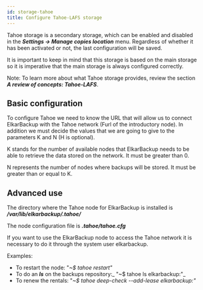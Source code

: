```yaml
---
id: storage-tahoe
title: Configure Tahoe-LAFS storage
---
```


Tahoe storage is a secondary storage, which can be enabled and disabled in the _**Settings → Manage copies location**_ menu. Regardless of whether it has been activated or not, the last configuration will be saved.

It is important to keep in mind that this storage is based on the main storage so it is imperative that the main storage is always configured correctly.

Note: To learn more about what Tahoe storage provides, review the section _**A review of concepts:  Tahoe-LAFS**_.

## Basic configuration

To configure Tahoe we need to know the URL that will allow us to connect ElkarBackup with the Tahoe network \(Furl of the introductory node\). In addition we must decide the values that we are going to give to the parameters K and N \(H is optional\).

K stands for the number of available nodes that ElkarBackup needs to be able to retrieve the data stored on the network. It must be greater than 0.

N represents the number of nodes where backups will be stored. It must be greater than or equal to K.

## Advanced use

The directory where the Tahoe node for ElkarBackup is installed is _**/var/lib/elkarbackup/.tahoe/**_

The node configuration file is _**.tahoe/tahoe.cfg**_

If you want to use the ElkarBackup node to access the Tahoe network it is necessary to do it through the system user elkarbackup.

Examples:

* To restart the node: "_~$ tahoe restart"_
* To do an _**ls**_ on the backups repository:_ "~$ tahoe ls elkarbackup:"_
* To renew the rentals: "_~$ tahoe deep-check --add-lease elkarbackup:"_





